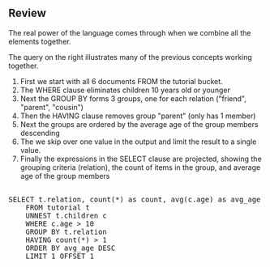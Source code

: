 ## Review

The real power of the language comes through when we combine all the elements together.

The query on the right illustrates many of the previous concepts working together.

1.  First we start with all 6 documents FROM the tutorial bucket.
2.  The WHERE clause eliminates children 10 years old or younger
3.  Next the GROUP BY forms 3 groups, one for each relation ("friend", "parent", "cousin")
4.  Then the HAVING clause removes group "parent" (only has 1 member)
5.  Next the groups are ordered by the average age of the group members descending
6.  The we skip over one value in the output and limit the result to a single value.
7.  Finally the expressions in the SELECT clause are projected, showing the grouping criteria (relation), the count of items in the group, and average age of the group members


<pre id="example"> 
SELECT t.relation, count(*) as count, avg(c.age) as avg_age
    FROM tutorial t
    UNNEST t.children c
    WHERE c.age > 10
    GROUP BY t.relation
    HAVING count(*) > 1
    ORDER BY avg_age DESC
    LIMIT 1 OFFSET 1
</pre>
